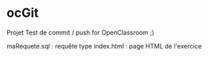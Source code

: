 # ocGit

Projet Test de commit / push for OpenClassroom ;)

maRequete.sql : requête type
index.html : page HTML de l'exercice